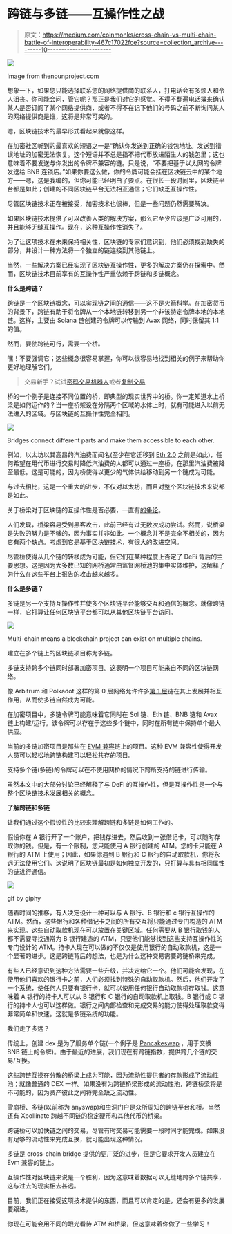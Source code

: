 # 跨链与多链——互操作性之战

> 原文：<https://medium.com/coinmonks/cross-chain-vs-multi-chain-battle-of-interoperability-467c17022fce?source=collection_archive---------10----------------------->

![](img/6c0868703e3667498acd1f5e340a884a.png)

Image from thenounproject.com

想象一下，如果您只能选择联系您的网络提供商的联系人，打电话会有多烦人和令人沮丧。你可能会问，管它呢？那正是我们对它的感觉。不得不翻遍电话簿来确认某人是否订阅了某个网络提供商，或者不得不在记下他们的号码之前不断询问某人的网络提供商是谁，这将是非常可笑的。

嗯，区块链技术的最早形式看起来就像这样。

在加密社区听到的最喜欢的短语之一是“确认你发送到正确的钱包地址。发送到错误地址的加密无法恢复。这个短语并不总是指不把代币放进陌生人的钱包里；这也意味着不要发送与你发出的令牌不兼容的链。只是说，“不要把基于以太网的令牌发送给 BNB 连锁店。”如果你要这么做，你的令牌可能会挂在区块链云中的某个地方——嗯，这是我编的，但你可能已经明白了要点。在很长一段时间里，区块链平台都是如此；创建的不同区块链平台无法相互通信；它们缺乏互操作性。

尽管区块链技术正在被接受，加密技术也很棒，但是一些问题仍然需要解决。

如果区块链技术提供了可以改善人类的解决方案，那么它至少应该是广泛可用的，并且能够无缝互操作。现在，这种互操作性消失了。

为了让这项技术在未来保持相关性，区块链的专家们意识到，他们必须找到缺失的部分，并设计一种方法将一个独立的链连接到其他链上。

当然，一些解决方案已经实现了区块链互操作性，更多的解决方案仍在探索中。然而，区块链技术目前享有的互操作性严重依赖于跨链和多链概念。

**什么是跨链？**

跨链是一个区块链概念，可以实现链之间的通信——这不是火箭科学。在加密货币的背景下，跨链有助于将令牌从一个本地链转移到另一个非该特定令牌本地的本地链。这样，主要由 Solana 链创建的令牌可以传输到 Avax 网络，同时保留其 1:1 的值。

然而，要使跨链可行，需要一个桥。

嘿！不要强调它；这些概念很容易掌握，你可以很容易地找到相关的例子来帮助你更好地理解它们。

> 交易新手？试试[密码交易机器人](/coinmonks/crypto-trading-bot-c2ffce8acb2a)或者[复制交易](/coinmonks/top-10-crypto-copy-trading-platforms-for-beginners-d0c37c7d698c)

桥的一个例子是连接不同位置的桥，即典型的现实世界中的桥。你一定知道水上桥梁是如何运作的？当一座桥架设在分隔两个区域的水体上时，就有可能进入以前无法进入的区域。与区块链的互操作性完全相同。

![](img/06e5bd81aff2a570a40a0eaeb5c7c4d2.png)

Bridges connect different parts and make them accessible to each other.

例如，以太坊以其高昂的汽油费而闻名(至少在它迁移到 [Eth 2.0](https://www.forbes.com/advisor/investing/cryptocurrency/ethereum-2/) 之前是如此)，任何希望在用代币进行交易时降低汽油费的人都可以通过一座桥，在那里汽油费被降至最低。这是可能的，因为桥使得以更少的气体供给移动到另一个链成为可能。

与过去相比，这是一个重大的进步，不仅对以太坊，而且对整个区块链技术来说都是如此。

关于桥梁对于区块链的互操作性是否必要，一直有[的争论](https://twitter.com/VitalikButerin/status/1479501366192132099?t=mJFN7TOGjNXL-EqcvxRrdA&s=19)。

人们发现，桥梁容易受到黑客攻击，此前已经有过无数次成功尝试。然而，说桥梁是失败的努力是不够的，因为事实并非如此。一个概念并不是完全不相关的，因为它有两个缺点。考虑到它是基于区块链技术，有很大的改进空间。

尽管桥使得从几个链的转移成为可能，但它们在某种程度上否定了 DeFi 背后的主要思想。这是因为大多数已知的网桥通常由监督网桥池的集中实体维护，这解释了为什么在这些平台上报告的攻击越来越多。

**什么是多链？**

多链是另一个支持互操作性并使多个区块链平台能够交互和通信的概念。就像跨链一样，它打算让任何区块链平台都可以从其他区块链平台访问。

![](img/88d357fc3b21cb8ba22d5cc283289bf4.png)

Multi-chain means a blockchain project can exist on multiple chains.

建立在多个链上的区块链项目称为多链。

多链支持跨多个链同时部署加密项目。这表明一个项目可能来自不同的区块链网络。

像 Arbitrum 和 Polkadot 这样的第 0 层网络允许许多[第 1 层](https://coinmarketcap.com/alexandria/glossary/layer-1-blockchain)链在其上发展并相互作用，从而使多链自然成为可能。

在加密项目中，多链令牌可能意味着它同时在 Sol 链、Eth 链、BNB 链和 Avax 链上构建/运行。该令牌可以存在于这些多个链中，同时在所有链中保持单个最大供应。

当前的多链加密项目是那些在 [EVM 兼容](https://support.token.im/hc/en-us/articles/4414713036313-What-is-EVM-compatible-chain-)链上的项目。这种 EVM 兼容性使得开发人员可以轻松地跨链构建可以轻松共存的项目。

支持多个链(多链)的令牌可以在不使用网桥的情况下跨所支持的链进行传输。

虽然本文中的大部分讨论已经解释了与 DeFi 的互操作性，但是互操作性是一个与整个区块链技术发展相关的概念。

**了解跨链和多链**

让我们通过这个假设性的比较来理解跨链和多链是如何工作的。

假设你在 A 银行开了一个账户，把钱存进去，然后收到一张借记卡，可以随时存取你的钱。但是，有一个限制，您只能使用 A 银行创建的 ATM。您的卡只能在 A 银行的 ATM 上使用；因此，如果你遇到 B 银行和 C 银行的自动取款机，你将永远无法使用它们。这说明了区块链最初是如何独立开发的，只打算与具有相同属性的链进行通信。

![](img/4590aa687c441d8f5e8e920ad5273018.png)

gif by giphy

随着时间的推移，有人决定设计一种可以与 A 银行、B 银行和 c 银行互操作的 ATM。然而，这些银行和各种借记卡之间的所有交互将只能通过专门构造的 ATM 来实现。这些自动取款机现在可以放置在关键区域。任何需要从 B 银行取钱的人都不需要寻找通常为 B 银行建造的 ATM，只要他们能够找到这些支持互操作性的专门设计的 ATM。持卡人现在可以做的不仅仅是使用银行的自动取款机，这是一个显著的进步。这是跨链背后的想法，也是为什么这种交易需要跨链桥来完成。

有些人已经意识到这种方法需要一些升级，并决定给它一个。他们可能会发现，在使用他们喜欢的银行卡之前，人们必须找到特殊的自动取款机。然后，他们开发了一个系统，使任何人只要有银行卡，就可以使用任何银行自动取款机存取钱。这意味着 A 银行的持卡人可以从 B 银行和 C 银行的自动取款机上取钱。B 银行或 C 银行的持卡人也可以这样做。银行之间内部检查和完成交易的能力使得处理取款变得非常简单和快速。这就是多链系统的功能。

我们走了多远？

传统上，创建 dex 是为了服务单个链(一个例子是 [Pancakeswap](https://pancakeswap.finance/) ，用于交换 BNB 链上的令牌)。由于最近的进展，我们现在有跨链指数，提供跨几个链的交易/互换。

这些跨链互换在分散的桥梁上成为可能，因为流动性提供者的存款形成了流动性池；就像普通的 DEX 一样。如果没有为跨链桥梁形成的流动性池，跨链桥梁将是不可能的，因为资产彼此之间将完全缺乏流动性。

雪崩桥、多链(以前称为 anyswap)和虫洞门户是众所周知的跨链平台和桥。当然还有 Xpollinate 跨越不同链的稳定硬币和其他代币的桥梁。

跨链桥可以加快链之间的交易，尽管有时交易可能需要一段时间才能完成。如果没有足够的流动性来完成互换，就可能出现这种情况。

多链是 cross-chain bridge 提供的更广泛的进步，但是它要求开发人员建立在 Evm 兼容的链上。

互操作性对区块链来说是一个胜利，因为这意味着数据可以无缝地跨多个链共享，这与过去的现实相去甚远。

目前，我们正在接受这项技术提供的东西，而且可以肯定的是，还会有更多的发展要跟进。

你现在可能会用不同的眼光看待 ATM 和桥梁，但这意味着你做了一些学习！